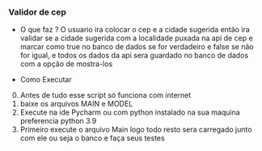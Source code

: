 ###  Validor de cep 

- O que faz ? 
O usuario ira colocar o cep e a cidade sugerida então ira validar se a cidade sugerida com a localidade puxada na api de cep e marcar como true no banco de dados se for verdadeiro e false se não for igual, e todos os dados da api sera guardado no banco de dados com a opção de mostra-los 

- Como Executar
0. Antes de tudo esse script só funciona com internet  
1. baixe os arquivos MAIN e MODEL
2. Execute na ide Pycharm ou com python instalado na sua maquina preferencia python 3.9
3. Primeiro execute o arquivo Main logo todo resto sera carregado junto com ele ou seja o banco e faça seus testes  
